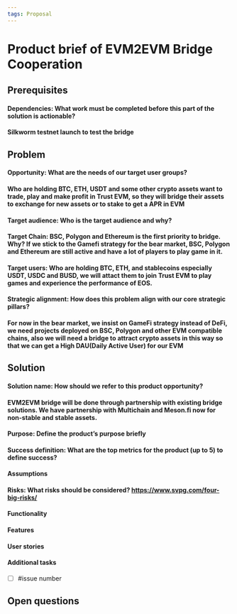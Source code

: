 ```yaml
---
tags: Proposal
---
```


# Product brief of EVM2EVM Bridge Cooperation

## Prerequisites
#### Dependencies: What work must be completed before this part of the solution is actionable?
#### Silkworm testnet launch to test the bridge

## Problem

#### Opportunity: What are the needs of our target user groups?
#### Who are holding BTC, ETH, USDT and some other crypto assets want to trade, play and make profit in Trust EVM, so they will bridge their assets to exchange for new assets or to stake to get a APR in EVM
#### Target audience: Who is the target audience and why? 
#### Target Chain: BSC, Polygon and Ethereum is the first priority to bridge. Why? If we stick to the Gamefi strategy for the bear market, BSC, Polygon and Ethereum are still active and have a lot of players to play game in it.
#### Target users: Who are holding BTC, ETH, and stablecoins especially USDT, USDC and BUSD, we will attact them to join Trust EVM to play games and experience the performance of EOS.
#### Strategic alignment: How does this problem align with our core strategic pillars?
#### For now in the bear market, we insist on GameFi strategy instead of DeFi, we need projects deployed on BSC, Polygon and other EVM compatible chains, also we will need a bridge to attract crypto assets in this way so that we can get a High DAU(Daily Active User) for our EVM

## Solution

#### Solution name: How should we refer to this product opportunity?
#### EVM2EVM bridge will be done through partnership with existing bridge solutions. We have partnership with Multichain and Meson.fi now for non-stable and stable assets.

#### Purpose: Define the product’s purpose briefly
#### Success definition: What are the top metrics for the product (up to 5) to define success?
#### Assumptions
#### Risks: What risks should be considered? https://www.svpg.com/four-big-risks/
#### Functionality
#### Features
#### User stories
#### Additional tasks
- [ ] #issue number

## Open questions
